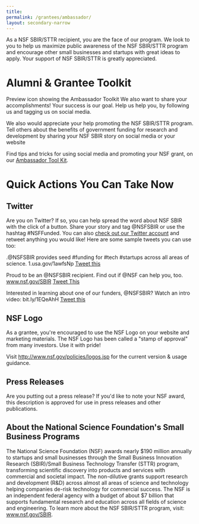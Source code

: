 ```yaml
---
title: 
permalink: /grantees/ambassador/
layout: secondary-narrow
---
```


As a NSF SBIR/STTR recipient, you are the face of our program. We look to you to help us maximize public awareness of the NSF SBIR/STTR program and encourage other small businesses and startups with great ideas to apply. Your support of NSF SBIR/STTR is greatly appreciated.

# Alumni & Grantee Toolkit

Preview icon showing the Ambassador Toolkit We also want to share your accomplishments! Your success is our goal. Help us help you, by following us and tagging us on social media.

We also would appreciate your help promoting the NSF SBIR/STTR program. Tell others about the benefits of government funding for research and development by sharing your NSF SBIR story on social media or your website

Find tips and tricks for using social media and promoting your NSF grant, on our [Ambassador Tool Kit](/files/NSF_SBIR_Ambassador_Toolkit.pdf).

# Quick Actions You Can Take Now

## Twitter
Are you on Twitter? If so, you can help spread the word about NSF SBIR with the click of a button. Share your story and tag @NSFSBIR or use the hashtag #NSFFunded. You can also [check out our Twitter account](https://twitter.com/NSFSBIR) and retweet anything you would like! 
Here are some sample tweets you can use too:

.@NSFSBIR provides seed #funding for #tech #startups across all areas of science. 1.usa.gov/1awfsNp 
[Tweet this](http://twitter.com/home/?status=.@NSFInnovateSBIR%20provides%20seed%20funding%20for%20science%20and%20technology%20%23startups%20(like%20us!)%201.usa.gov/1awfsNp)

Proud to be an @NSFSBIR recipient. Find out if @NSF can help you, too. www.nsf.gov/SBIR 
[Tweet This](http://twitter.com/home/?status=Proud%20to%20be%20an%20@NSFInnovateSBIR%20recipient.%20Find%20out%20if%20@NSF%20can%20help%20you,%20too.%201.usa.gov/1EiFhg4) 

Interested in learning about one of our funders, @NSFSBIR? Watch an intro video: bit.ly/1EQeAhH 
[Tweet this](http://twitter.com/home/?status=Interested%20in%20learning%20about%20one%20of%20our%20funders,%20@NSFInnovateSBIR?%20(Video):%20bit.ly/1EQeAhH) 

## NSF Logo

As a grantee, you're encouraged to use the NSF Logo on your website and marketing materials. The NSF Logo has been called a "stamp of approval" from many investors. Use it with pride!

Visit http://www.nsf.gov/policies/logos.jsp for the current version & usage guidance.

## Press Releases
Are you putting out a press release? If you'd like to note your NSF award, this description is approved for use in press releases and other publications.

## About the National Science Foundation's Small Business Programs
The National Science Foundation (NSF) awards nearly $190 million annually to startups and small businesses through the Small Business Innovation Research (SBIR)/Small Business Technology Transfer (STTR) program, transforming scientific discovery into products and services with commercial and societal impact. The non-dilutive grants support research and development (R&D) across almost all areas of science and technology helping companies de-risk technology for commercial success. The NSF is an independent federal agency with a budget of about $7 billion that supports fundamental research and education across all fields of science and engineering. To learn more about the NSF SBIR/STTR program, visit: www.nsf.gov/SBIR.
